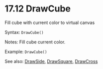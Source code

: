# 17.12 DrawCube

Fill cube with current color to virtual canvas

Syntax: `DrawCube()`

Notes: Fill cube current color.

Example: `DrawCube()`

See also: [DrawSide](/17-api-native-functions/1710-drawside.md), [DrawSquare](/17-api-native-functions/1711-drawsquare.md), [DrawCross](/17-api-native-functions/1713-drawcross.md)

